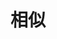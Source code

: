 # 相似

<Similar></Similar>

<script setup>
import Similar from '../.vitepress/components/Similar.vue'
</script>
